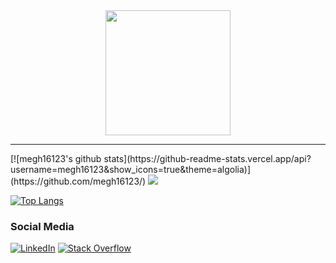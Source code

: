 <div id="header" align="center">
  <img src="https://media.giphy.com/media/RbDKaczqWovIugyJmW/giphy.gif" width="200" height="200"/>
</div>
<hr>
[![megh16123's github stats](https://github-readme-stats.vercel.app/api?username=megh16123&show_icons=true&theme=algolia)](https://github.com/megh16123/) 


<img src="https://github-readme-streak-stats.herokuapp.com/?user=megh16123&count_private=true&include_all_commits=true&&theme=algolia"/>



[![Top Langs](https://github-readme-stats.vercel.app/api/top-langs/?username=megh16123&layout=demo&theme=algolia)](https://github.com/anuraghazra/github-readme-stats)

### Social Media
[![LinkedIn](https://img.shields.io/badge/linkedin-%230077B5.svg?style=for-the-badge&logo=linkedin&logoColor=white)](https://www.linkedin.com/in/meghansh-tyagi/) [![Stack Overflow](https://img.shields.io/badge/-Stackoverflow-FE7A16?style=for-the-badge&logo=stack-overflow&logoColor=white)](https://stackoverflow.com/users/12089526/snoopycoder)
